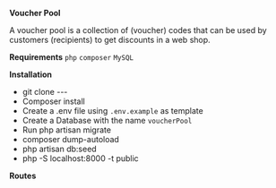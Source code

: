 **Voucher Pool**
 
 A voucher pool is a collection of (voucher) codes that can be used by customers (recipients) to get discounts in a web shop.

**Requirements**
`php` `composer` `MySQL` 

**Installation**
* git clone ---
* Composer install
* Create a .env file  using `.env.example` as template
* Create a Database with the name `voucherPool`
* Run php artisan migrate  
* composer dump-autoload
* php artisan db:seed
* php -S localhost:8000 -t public

**Routes**
